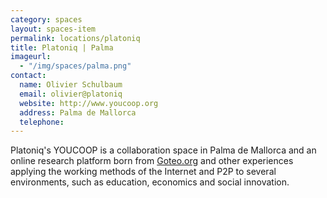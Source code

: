 ```yaml
---
category: spaces
layout: spaces-item
permalink: locations/platoniq
title: Platoniq | Palma
imageurl: 
  - "/img/spaces/palma.png"
contact:
  name: Olivier Schulbaum
  email: olivier@platoniq
  website: http://www.youcoop.org
  address: Palma de Mallorca
  telephone:
---
```


Platoniq's YOUCOOP is a collaboration space in Palma de Mallorca and an online research platform born from [Goteo.org](http://goteo.org) and other experiences applying the working methods of the Internet and P2P to several environments, such as education, economics and social innovation.

